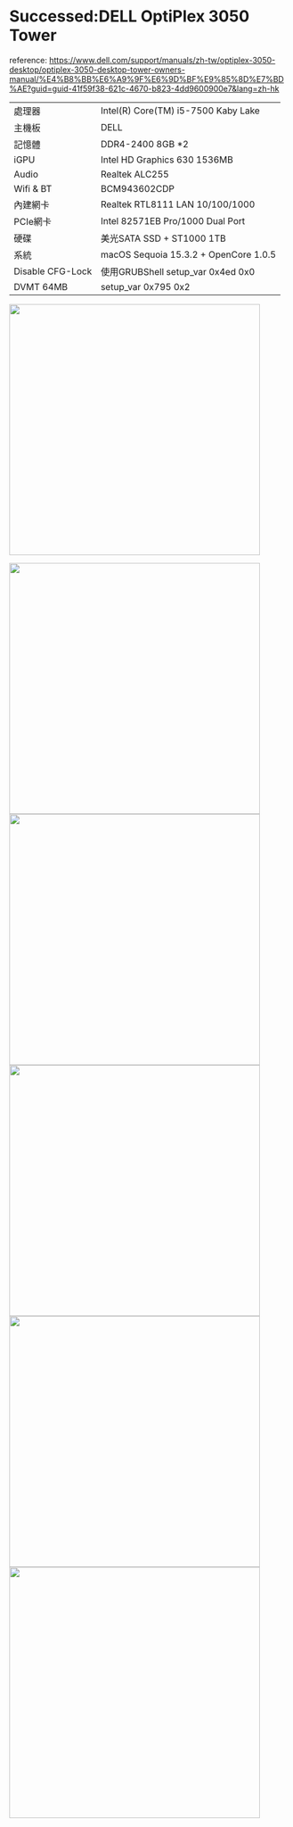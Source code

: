 # Successed:DELL OptiPlex 3050 Tower
reference: https://www.dell.com/support/manuals/zh-tw/optiplex-3050-desktop/optiplex-3050-desktop-tower-owners-manual/%E4%B8%BB%E6%A9%9F%E6%9D%BF%E9%85%8D%E7%BD%AE?guid=guid-41f59f38-621c-4670-b823-4dd9600900e7&lang=zh-hk

<table>
  <tr>
    <td>處理器</td><td>Intel(R) Core(TM) i5-7500 Kaby Lake</td>
  </tr>
  <tr>
    <td>主機板</td><td>DELL</td>
  </tr>
  <tr>  
    <td>記憶體</td><td>DDR4-2400 8GB *2</td>
  </tr>
  <tr>
    <td>iGPU</td><td>Intel HD Graphics 630 1536MB</td>
  </tr>
  <tr>
    <td>Audio</td><td>Realtek ALC255</td>
  </tr>
  <tr>
    <td>Wifi & BT</td><td>BCM943602CDP</td>
  </tr>
  <tr>
    <td>內建網卡</td><td>Realtek RTL8111 LAN 10/100/1000 </td>
  </tr>
  <tr>
    <td>PCIe網卡</td><td>Intel 82571EB Pro/1000 Dual Port</td>
  </tr>
  <tr>  
    <td>硬碟</td><td>美光SATA SSD + ST1000 1TB</td>
  </tr>
  <tr>
    <td>系統</td><td>macOS Sequoia 15.3.2 + OpenCore 1.0.5</td>
  </tr>
 <tr>
    <td>Disable CFG-Lock</td><td>使用GRUBShell setup_var 0x4ed 0x0</td>
  </tr>  
 <tr>
    <td>DVMT 64MB</td><td>setup_var 0x795 0x2</td>
  </tr>  
</table>


<img width="450" src="https://github.com/user-attachments/assets/68a672a4-dcc8-41b3-96c1-09458cace0df"><br>

<img width="450" src="https://github.com/user-attachments/assets/51d626dc-d91f-4ead-b18f-3d3e938285e8"><br>
<img width="450" src="https://github.com/user-attachments/assets/1cf0ecce-d4dc-4cd3-a603-712f7cecb9e8"><br>
<img width="450" src="https://github.com/user-attachments/assets/bc8eee3d-4047-4066-b99c-2896cd607b56"><br>
<img width="450" src="https://github.com/user-attachments/assets/93daf6a6-6b35-4cad-a76e-12512c0aa44d"><br>
<img width="450" src="https://github.com/user-attachments/assets/9ad18a25-1fac-40e0-a869-1a9eeee43c26"><br>






